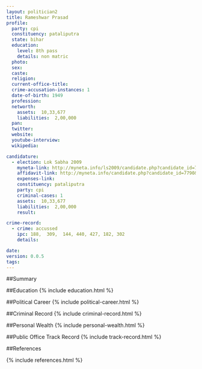 ```yaml
---
layout: politician2
title: Rameshwar Prasad
profile: 
  party: cpi
  constituency: pataliputra
  state: bihar
  education: 
    level: 8th pass
    details: non matric
  photo: 
  sex: 
  caste: 
  religion: 
  current-office-title: 
  crime-accusation-instances: 1
  date-of-birth: 1949
  profession: 
  networth: 
    assets:  10,33,677
    liabilities:  2,00,000
  pan: 
  twitter: 
  website: 
  youtube-interview: 
  wikipedia: 

candidature: 
  - election: Lok Sabha 2009
    myneta-link: http://myneta.info/ls2009/candidate.php?candidate_id=7790
    affidavit-link: http://myneta.info/candidate.php?candidate_id=7790&scan=original
    expenses-link: 
    constituency: pataliputra 
    party: cpi
    criminal-cases: 1
    assets:  10,33,677
    liabilities:  2,00,000
    result:  

crime-record: 
  - crime: accussed
    ipc: 188,  309,  144, 440, 427, 182, 302
    details:    

date: 
version: 0.0.5
tags: 
---
```

##Summary


##Education
{% include education.html %}


##Political Career
{% include political-career.html %}


##Criminal Record
{% include criminal-record.html %}


##Personal Wealth
{% include personal-wealth.html %}


##Public Office Track Record
{% include track-record.html %}


##References


{% include references.html %}